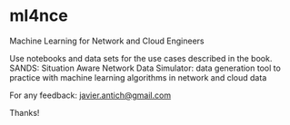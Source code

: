 # ml4nce
Machine Learning for Network and Cloud Engineers

Use notebooks and data sets for the use cases described in the book.
SANDS: Situation Aware Network Data Simulator: data generation tool to practice with machine learning algorithms in network and cloud data

For any feedback: javier.antich@gmail.com

Thanks!
